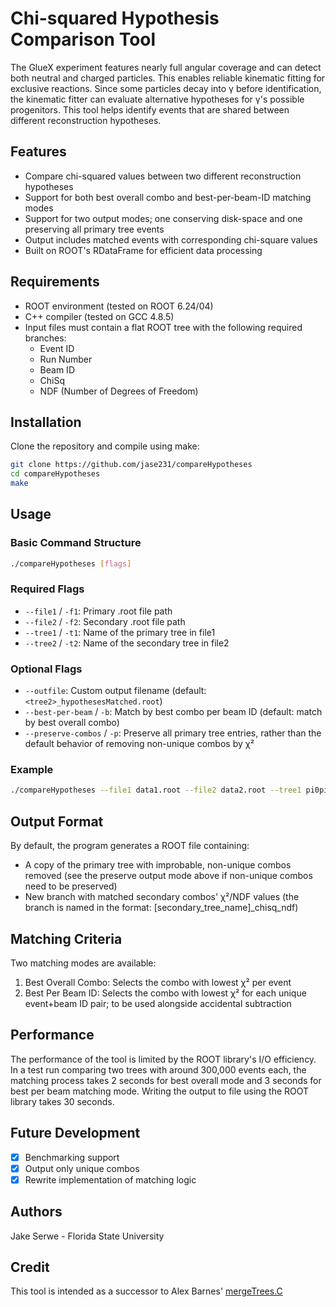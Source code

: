 # Chi-squared Hypothesis Comparison Tool

The GlueX experiment features nearly full angular coverage and can detect both neutral and charged particles. This enables reliable kinematic fitting for exclusive reactions. Since some particles decay into γ before identification, the kinematic fitter can evaluate alternative hypotheses for γ's possible progenitors. This tool helps identify events that are shared between different reconstruction hypotheses.

## Features

- Compare chi-squared values between two different reconstruction hypotheses
- Support for both best overall combo and best-per-beam-ID matching modes
- Support for two output modes; one conserving disk-space and one preserving all primary tree events
- Output includes matched events with corresponding chi-square values
- Built on ROOT's RDataFrame for efficient data processing

## Requirements

- ROOT environment (tested on ROOT 6.24/04)
- C++ compiler (tested on GCC 4.8.5)
- Input files must contain a flat ROOT tree with the following required branches:
  - Event ID
  - Run Number
  - Beam ID
  - ChiSq
  - NDF (Number of Degrees of Freedom)

## Installation

Clone the repository and compile using make:

```bash
git clone https://github.com/jase231/compareHypotheses
cd compareHypotheses
make
```

## Usage

### Basic Command Structure

```bash
./compareHypotheses [flags]
```


### Required Flags

- `--file1` / `-f1`: Primary .root file path
- `--file2` / `-f2`: Secondary .root file path
- `--tree1` / `-t1`: Name of the primary tree in file1
- `--tree2` / `-t2`: Name of the secondary tree in file2

### Optional Flags

- `--outfile`: Custom output filename (default: `<tree2>_hypothesesMatched.root`)
- `--best-per-beam` / `-b`: Match by best combo per beam ID (default: match by best overall combo)
- `--preserve-combos` / `-p`: Preserve all primary tree entries, rather than the default behavior of removing non-unique combos by χ²

### Example

```bash
./compareHypotheses --file1 data1.root --file2 data2.root --tree1 pi0pippieta --tree2 pi0pippim --outfile results.root
```

## Output Format

By default, the program generates a ROOT file containing:
- A copy of the primary tree with improbable, non-unique combos removed (see the preserve output mode above if non-unique combos need to be preserved)
- New branch with matched secondary combos' χ²/NDF values (the branch is named in the format: [secondary_tree_name]_chisq_ndf)
  
## Matching Criteria

Two matching modes are available:
1. Best Overall Combo: Selects the combo with lowest χ² per event
2. Best Per Beam ID: Selects the combo with lowest χ² for each unique event+beam ID pair; to be used alongside accidental subtraction

## Performance

The performance of the tool is limited by the ROOT library's I/O efficiency. In a test run comparing two trees with around 300,000 events each, the matching process takes 2 seconds for best overall mode and 3 seconds for best per beam matching mode. Writing the output to file using the ROOT library takes 30 seconds.

## Future Development

- [X] Benchmarking support
- [X] Output only unique combos
- [X] Rewrite implementation of matching logic

## Authors

Jake Serwe - Florida State University

## Credit

This tool is intended as a successor to Alex Barnes' [mergeTrees.C](https://github.com/JeffersonLab/halld_recon/tree/2ae9aa0b7569f847c54d5714af3139ec53f87e3c/src/programs/Utilities/mergeTrees)
